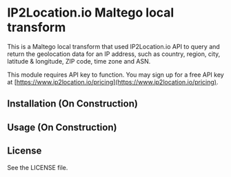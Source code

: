 # IP2Location.io Maltego local transform

This is a Maltego local transform that used IP2Location.io API to query and return the geolocation data for an IP address, such as country, region, city, latitude & longitude, ZIP code, time zone and ASN.

This module requires API key to function. You may sign up for a free API key at [https://www.ip2location.io/pricing](https://www.ip2location.io/pricing).

## Installation (On Construction)

## Usage (On Construction)

## License

See the LICENSE file.